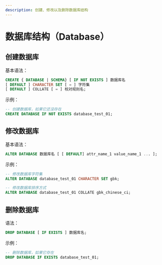 ```yaml
---
description: 创建、修改以及删除数据库结构
---
```


# 数据库结构（Database）

## 创建数据库 <a id="create_database"></a>

基本语法：

```sql
CREATE { DATABASE | SCHEMA} [ IF NOT EXISTS ] 数据库名 
[ DEFAULT ] CHARACTER SET [ = ] 字符集 
[ DEFAULT ] COLLATE [ = ] 校对规则名;
```

示例：

```sql
-- 创建数据库，如果它还没存在
CREATE DATABASE IF NOT EXISTS database_test_01;
```

## 修改数据库 <a id="alter_database"></a>

基本语法：

```sql
ALTER DATABASE 数据库名 [ [ DEFAULT] attr_name_1 value_name_1 ... ];
```

示例：

```sql
-- 修改数据库字符集
ALTER DATABASE database_test_01 CHARACTER SET gbk;

-- 修改数据库排序方式
ALTER DATABASE database_test_01 COLLATE gbk_chinese_ci;
```

## 删除数据库 <a id="drop_database"></a>

语法：

```sql
DROP DATABASE [ IF EXISTS ] 数据库名;
```

示例：

```sql
-- 删除数据库，如果它存在
DROP DATABASE IF EXISTS database_test_01;
```



